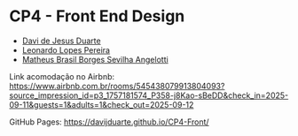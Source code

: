 # CP4 - Front End Design
- [Davi de Jesus Duarte](https://github.com/DaviJDuarte)
- [Leonardo Lopes Pereira](https://github.com/LeonardoL-Bah)
- [Matheus Brasil Borges Sevilha Angelotti](https://github.com/MathBra17)

Link acomodação no Airbnb: https://www.airbnb.com.br/rooms/545438079913804093?source_impression_id=p3_1757181574_P358-j8Kao-sBeDD&check_in=2025-09-11&guests=1&adults=1&check_out=2025-09-12

GitHub Pages: https://davijduarte.github.io/CP4-Front/
